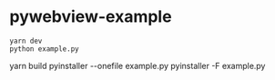 # pywebview-example

```
yarn dev
python example.py
```

yarn build
pyinstaller --onefile example.py
pyinstaller -F example.py
